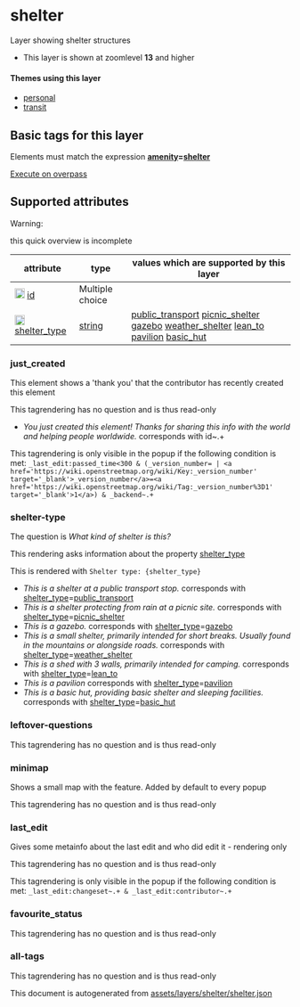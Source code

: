 [//]: # (WARNING: this file is automatically generated. Please find the sources at the bottom and edit those sources)

 shelter 
=========





Layer showing shelter structures






  - This layer is shown at zoomlevel **13** and higher




#### Themes using this layer 





  - [personal](https://mapcomplete.org/personal)
  - [transit](https://mapcomplete.org/transit)




 Basic tags for this layer 
---------------------------



Elements must match the expression **<a href='https://wiki.openstreetmap.org/wiki/Key:amenity' target='_blank'>amenity</a>=<a href='https://wiki.openstreetmap.org/wiki/Tag:amenity%3Dshelter' target='_blank'>shelter</a>**

[Execute on overpass](http://overpass-turbo.eu/?Q=%5Bout%3Ajson%5D%5Btimeout%3A90%5D%3B%28%20%20%20%20nwr%5B%22amenity%22%3D%22shelter%22%5D%28%7B%7Bbbox%7D%7D%29%3B%0A%29%3Bout%20body%3B%3E%3Bout%20skel%20qt%3B)



 Supported attributes 
----------------------



Warning: 

this quick overview is incomplete



attribute | type | values which are supported by this layer
----------- | ------ | ------------------------------------------
[<img src='https://mapcomplete.org/assets/svg/statistics.svg' height='18px'>](https://taginfo.openstreetmap.org/keys/id#values) [id](https://wiki.openstreetmap.org/wiki/Key:id) | Multiple choice | 
[<img src='https://mapcomplete.org/assets/svg/statistics.svg' height='18px'>](https://taginfo.openstreetmap.org/keys/shelter_type#values) [shelter_type](https://wiki.openstreetmap.org/wiki/Key:shelter_type) | [string](../SpecialInputElements.md#string) | [public_transport](https://wiki.openstreetmap.org/wiki/Tag:shelter_type%3Dpublic_transport) [picnic_shelter](https://wiki.openstreetmap.org/wiki/Tag:shelter_type%3Dpicnic_shelter) [gazebo](https://wiki.openstreetmap.org/wiki/Tag:shelter_type%3Dgazebo) [weather_shelter](https://wiki.openstreetmap.org/wiki/Tag:shelter_type%3Dweather_shelter) [lean_to](https://wiki.openstreetmap.org/wiki/Tag:shelter_type%3Dlean_to) [pavilion](https://wiki.openstreetmap.org/wiki/Tag:shelter_type%3Dpavilion) [basic_hut](https://wiki.openstreetmap.org/wiki/Tag:shelter_type%3Dbasic_hut)




### just_created 



This element shows a 'thank you' that the contributor has recently created this element

This tagrendering has no question and is thus read-only





  - *You just created this element! Thanks for sharing this info with the world and helping people worldwide.*  corresponds with  id~.+


This tagrendering is only visible in the popup if the following condition is met: `_last_edit:passed_time<300 & (_version_number= | <a href='https://wiki.openstreetmap.org/wiki/Key:_version_number' target='_blank'>_version_number</a>=<a href='https://wiki.openstreetmap.org/wiki/Tag:_version_number%3D1' target='_blank'>1</a>) & _backend~.+`



### shelter-type 



The question is  *What kind of shelter is this?*

This rendering asks information about the property  [shelter_type](https://wiki.openstreetmap.org/wiki/Key:shelter_type) 

This is rendered with  `Shelter type: {shelter_type}`





  - *This is a shelter at a public transport stop.*  corresponds with  <a href='https://wiki.openstreetmap.org/wiki/Key:shelter_type' target='_blank'>shelter_type</a>=<a href='https://wiki.openstreetmap.org/wiki/Tag:shelter_type%3Dpublic_transport' target='_blank'>public_transport</a>
  - *This is a shelter protecting from rain at a picnic site.*  corresponds with  <a href='https://wiki.openstreetmap.org/wiki/Key:shelter_type' target='_blank'>shelter_type</a>=<a href='https://wiki.openstreetmap.org/wiki/Tag:shelter_type%3Dpicnic_shelter' target='_blank'>picnic_shelter</a>
  - *This is a gazebo.*  corresponds with  <a href='https://wiki.openstreetmap.org/wiki/Key:shelter_type' target='_blank'>shelter_type</a>=<a href='https://wiki.openstreetmap.org/wiki/Tag:shelter_type%3Dgazebo' target='_blank'>gazebo</a>
  - *This is a small shelter, primarily intended for short breaks. Usually found in the mountains or alongside roads.*  corresponds with  <a href='https://wiki.openstreetmap.org/wiki/Key:shelter_type' target='_blank'>shelter_type</a>=<a href='https://wiki.openstreetmap.org/wiki/Tag:shelter_type%3Dweather_shelter' target='_blank'>weather_shelter</a>
  - *This is a shed with 3 walls, primarily intended for camping.*  corresponds with  <a href='https://wiki.openstreetmap.org/wiki/Key:shelter_type' target='_blank'>shelter_type</a>=<a href='https://wiki.openstreetmap.org/wiki/Tag:shelter_type%3Dlean_to' target='_blank'>lean_to</a>
  - *This is a pavilion*  corresponds with  <a href='https://wiki.openstreetmap.org/wiki/Key:shelter_type' target='_blank'>shelter_type</a>=<a href='https://wiki.openstreetmap.org/wiki/Tag:shelter_type%3Dpavilion' target='_blank'>pavilion</a>
  - *This is a basic hut, providing basic shelter and sleeping facilities.*  corresponds with  <a href='https://wiki.openstreetmap.org/wiki/Key:shelter_type' target='_blank'>shelter_type</a>=<a href='https://wiki.openstreetmap.org/wiki/Tag:shelter_type%3Dbasic_hut' target='_blank'>basic_hut</a>




### leftover-questions 



This tagrendering has no question and is thus read-only





### minimap 



Shows a small map with the feature. Added by default to every popup

This tagrendering has no question and is thus read-only





### last_edit 



Gives some metainfo about the last edit and who did edit it - rendering only

This tagrendering has no question and is thus read-only



This tagrendering is only visible in the popup if the following condition is met: `_last_edit:changeset~.+ & _last_edit:contributor~.+`



### favourite_status 



This tagrendering has no question and is thus read-only





### all-tags 



This tagrendering has no question and is thus read-only

 

This document is autogenerated from [assets/layers/shelter/shelter.json](https://github.com/pietervdvn/MapComplete/blob/develop/assets/layers/shelter/shelter.json)
